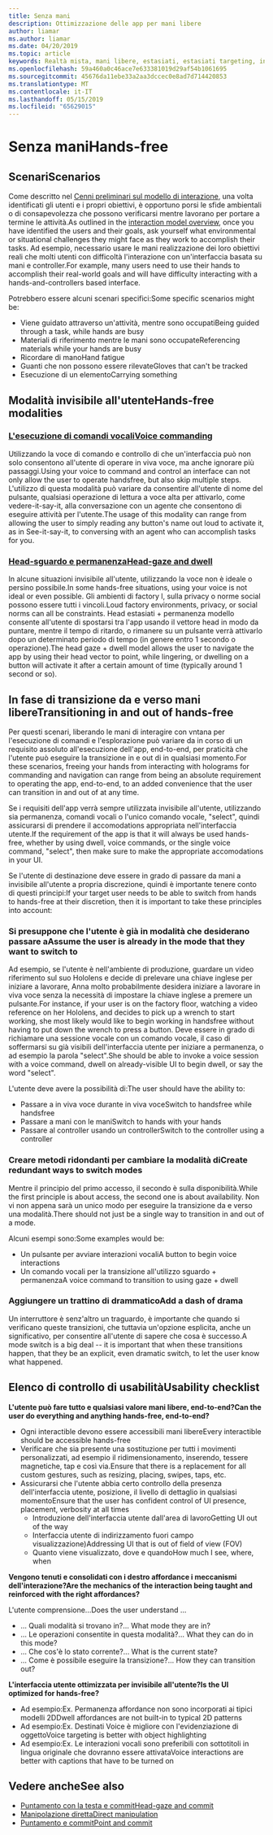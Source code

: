 ```yaml
---
title: Senza mani
description: Ottimizzazione delle app per mani libere
author: liamar
ms.author: liamar
ms.date: 04/20/2019
ms.topic: article
keywords: Realtà mista, mani libere, estasiati, estasiati targeting, interazione, progettazione
ms.openlocfilehash: 59a460a0c46ace7e633381019d29af54b1061695
ms.sourcegitcommit: 45676da11ebe33a2aa3dccec0e8ad7d714420853
ms.translationtype: MT
ms.contentlocale: it-IT
ms.lasthandoff: 05/15/2019
ms.locfileid: "65629015"
---
```

# <a name="hands-free"></a><span data-ttu-id="ced70-104">Senza mani</span><span class="sxs-lookup"><span data-stu-id="ced70-104">Hands-free</span></span>



## <a name="scenarios"></a><span data-ttu-id="ced70-105">Scenari</span><span class="sxs-lookup"><span data-stu-id="ced70-105">Scenarios</span></span>

<span data-ttu-id="ced70-106">Come descritto nel [Cenni preliminari sul modello di interazione](interaction-fundamentals.md), una volta identificati gli utenti e i propri obiettivi, è opportuno porsi le sfide ambientali o di consapevolezza che possono verificarsi mentre lavorano per portare a termine le attività.</span><span class="sxs-lookup"><span data-stu-id="ced70-106">As outlined in the [interaction model overview](interaction-fundamentals.md), once you have identified the users and their goals, ask yourself what environmental or situational challenges they might face as they work to accomplish their tasks.</span></span> <span data-ttu-id="ced70-107">Ad esempio, necessario usare le mani realizzazione dei loro obiettivi reali che molti utenti con difficoltà l'interazione con un'interfaccia basata su mani e controller.</span><span class="sxs-lookup"><span data-stu-id="ced70-107">For example, many users need to use their hands to accomplish their real-world goals and will have difficulty interacting with a hands-and-controllers based interface.</span></span> 

<span data-ttu-id="ced70-108">Potrebbero essere alcuni scenari specifici:</span><span class="sxs-lookup"><span data-stu-id="ced70-108">Some specific scenarios might be:</span></span> 
* <span data-ttu-id="ced70-109">Viene guidato attraverso un'attività, mentre sono occupati</span><span class="sxs-lookup"><span data-stu-id="ced70-109">Being guided through a task, while hands are busy</span></span>
* <span data-ttu-id="ced70-110">Materiali di riferimento mentre le mani sono occupate</span><span class="sxs-lookup"><span data-stu-id="ced70-110">Referencing materials while your hands are busy</span></span>
* <span data-ttu-id="ced70-111">Ricordare di mano</span><span class="sxs-lookup"><span data-stu-id="ced70-111">Hand fatigue</span></span>
* <span data-ttu-id="ced70-112">Guanti che non possono essere rilevate</span><span class="sxs-lookup"><span data-stu-id="ced70-112">Gloves that can't be tracked</span></span>
* <span data-ttu-id="ced70-113">Esecuzione di un elemento</span><span class="sxs-lookup"><span data-stu-id="ced70-113">Carrying something</span></span>


## <a name="hands-free-modalities"></a><span data-ttu-id="ced70-114">Modalità invisibile all'utente</span><span class="sxs-lookup"><span data-stu-id="ced70-114">Hands-free modalities</span></span>

### <a name="voice-commandingvoice-designmd"></a>[<span data-ttu-id="ced70-115">L'esecuzione di comandi vocali</span><span class="sxs-lookup"><span data-stu-id="ced70-115">Voice commanding</span></span>](voice-design.md)

<span data-ttu-id="ced70-116">Utilizzando la voce di comando e controllo di che un'interfaccia può non solo consentono all'utente di operare in viva voce, ma anche ignorare più passaggi.</span><span class="sxs-lookup"><span data-stu-id="ced70-116">Using your voice to command and control an interface can not only allow the user to operate handsfree, but also skip multiple steps.</span></span> <span data-ttu-id="ced70-117">L'utilizzo di questa modalità può variare da consentire all'utente di nome del pulsante, qualsiasi operazione di lettura a voce alta per attivarlo, come vedere-it-say-it, alla conversazione con un agente che consentono di eseguire attività per l'utente.</span><span class="sxs-lookup"><span data-stu-id="ced70-117">The usage of this modality can range from allowing the user to simply reading any button's name out loud to activate it, as in See-it-say-it, to conversing with an agent who can accomplish tasks for you.</span></span>



### <a name="head-gaze-and-dwellgaze-and-dwellmd"></a>[<span data-ttu-id="ced70-118">Head-sguardo e permanenza</span><span class="sxs-lookup"><span data-stu-id="ced70-118">Head-gaze and dwell</span></span>](gaze-and-dwell.md)

<span data-ttu-id="ced70-119">In alcune situazioni invisibile all'utente, utilizzando la voce non è ideale o persino possibile.</span><span class="sxs-lookup"><span data-stu-id="ced70-119">In some hands-free situations, using your voice is not ideal or even possible.</span></span> <span data-ttu-id="ced70-120">Gli ambienti di factory l, sulla privacy o norme social possono essere tutti i vincoli.</span><span class="sxs-lookup"><span data-stu-id="ced70-120">Loud factory environments, privacy, or social norms can all be constraints.</span></span> <span data-ttu-id="ced70-121">Head estasiati + permanenza modello consente all'utente di spostarsi tra l'app usando il vettore head in modo da puntare, mentre il tempo di ritardo, o rimanere su un pulsante verrà attivarlo dopo un determinato periodo di tempo (in genere entro 1 secondo o operazione).</span><span class="sxs-lookup"><span data-stu-id="ced70-121">The head gaze + dwell model allows the user to navigate the app by using their head vector to point, while lingering, or dwelling on a button will activate it after a certain amount of time (typically around 1 second or so).</span></span> 


## <a name="transitioning-in-and-out-of-hands-free"></a><span data-ttu-id="ced70-122">In fase di transizione da e verso mani libere</span><span class="sxs-lookup"><span data-stu-id="ced70-122">Transitioning in and out of hands-free</span></span>

<span data-ttu-id="ced70-123">Per questi scenari, liberando le mani di interagire con vntana per l'esecuzione di comandi e l'esplorazione può variare da in corso di un requisito assoluto all'esecuzione dell'app, end-to-end, per praticità che l'utente può eseguire la transizione in e out di in qualsiasi momento.</span><span class="sxs-lookup"><span data-stu-id="ced70-123">For these scenarios, freeing your hands from interacting with holograms for commanding and navigation can range from being an absolute requirement to operating the app, end-to-end, to an added convenience that the user can transition in and out of at any time.</span></span> 

<span data-ttu-id="ced70-124">Se i requisiti dell'app verrà sempre utilizzata invisibile all'utente, utilizzando sia permanenza, comandi vocali o l'unico comando vocale, "select", quindi assicurarsi di prendere il accomodations appropriata nell'interfaccia utente.</span><span class="sxs-lookup"><span data-stu-id="ced70-124">If the requirement of the app is that it will always be used hands-free, whether by using dwell, voice commands, or the single voice command, "select", then make sure to make the appropriate accomodations in your UI.</span></span> 

<span data-ttu-id="ced70-125">Se l'utente di destinazione deve essere in grado di passare da mani a invisibile all'utente a propria discrezione, quindi è importante tenere conto di questi principi:</span><span class="sxs-lookup"><span data-stu-id="ced70-125">If your target user needs to be able to switch from hands to hands-free at their discretion, then it is important to take these principles into account:</span></span>

### <a name="assume-the-user-is-already-in-the-mode-that-they-want-to-switch-to"></a><span data-ttu-id="ced70-126">Si presuppone che l'utente è già in modalità che desiderano passare a</span><span class="sxs-lookup"><span data-stu-id="ced70-126">Assume the user is already in the mode that they want to switch to</span></span>
<span data-ttu-id="ced70-127">Ad esempio, se l'utente è nell'ambiente di produzione, guardare un video riferimento sul suo Hololens e decide di prelevare una chiave inglese per iniziare a lavorare, Anna molto probabilmente desidera iniziare a lavorare in viva voce senza la necessità di impostare la chiave inglese a premere un pulsante.</span><span class="sxs-lookup"><span data-stu-id="ced70-127">For instance, if your user is on the factory floor, watching a video reference on her Hololens, and decides to pick up a wrench to start working, she most likely would like to begin working in handsfree without having to put down the wrench to press a button.</span></span> <span data-ttu-id="ced70-128">Deve essere in grado di richiamare una sessione vocale con un comando vocale, il caso di soffermarsi su già visibili dell'interfaccia utente per iniziare a permanenza, o ad esempio la parola "select".</span><span class="sxs-lookup"><span data-stu-id="ced70-128">She should be able to invoke a voice session with a voice command, dwell on already-visible UI to begin dwell, or say the word "select".</span></span>

<span data-ttu-id="ced70-129">L'utente deve avere la possibilità di:</span><span class="sxs-lookup"><span data-stu-id="ced70-129">The user should have the ability to:</span></span> 
* <span data-ttu-id="ced70-130">Passare a in viva voce durante in viva voce</span><span class="sxs-lookup"><span data-stu-id="ced70-130">Switch to handsfree while handsfree</span></span>
* <span data-ttu-id="ced70-131">Passare a mani con le mani</span><span class="sxs-lookup"><span data-stu-id="ced70-131">Switch to hands with your hands</span></span>
* <span data-ttu-id="ced70-132">Passare al controller usando un controller</span><span class="sxs-lookup"><span data-stu-id="ced70-132">Switch to the controller using a controller</span></span> 

### <a name="create-redundant-ways-to-switch-modes"></a><span data-ttu-id="ced70-133">Creare metodi ridondanti per cambiare la modalità di</span><span class="sxs-lookup"><span data-stu-id="ced70-133">Create redundant ways to switch modes</span></span>
<span data-ttu-id="ced70-134">Mentre il principio del primo accesso, il secondo è sulla disponibilità.</span><span class="sxs-lookup"><span data-stu-id="ced70-134">While the first principle is about access, the second one is about availability.</span></span> <span data-ttu-id="ced70-135">Non vi non appena sarà un unico modo per eseguire la transizione da e verso una modalità.</span><span class="sxs-lookup"><span data-stu-id="ced70-135">There should not just be a single way to transition in and out of a mode.</span></span> 

<span data-ttu-id="ced70-136">Alcuni esempi sono:</span><span class="sxs-lookup"><span data-stu-id="ced70-136">Some examples would be:</span></span> 
* <span data-ttu-id="ced70-137">Un pulsante per avviare interazioni vocali</span><span class="sxs-lookup"><span data-stu-id="ced70-137">A button to begin voice interactions</span></span>
* <span data-ttu-id="ced70-138">Un comando vocali per la transizione all'utilizzo sguardo + permanenza</span><span class="sxs-lookup"><span data-stu-id="ced70-138">A voice command to transition to using gaze + dwell</span></span>

### <a name="add-a-dash-of-drama"></a><span data-ttu-id="ced70-139">Aggiungere un trattino di drammatico</span><span class="sxs-lookup"><span data-stu-id="ced70-139">Add a dash of drama</span></span>
<span data-ttu-id="ced70-140">Un interruttore è senz'altro un traguardo, è importante che quando si verificano queste transizioni, che tuttavia un'opzione esplicita, anche un significativo, per consentire all'utente di sapere che cosa è successo.</span><span class="sxs-lookup"><span data-stu-id="ced70-140">A mode switch is a big deal -- it is important that when these transitions happen, that they be an explicit, even dramatic switch, to let the user know what happened.</span></span> 


## <a name="usability-checklist"></a><span data-ttu-id="ced70-141">Elenco di controllo di usabilità</span><span class="sxs-lookup"><span data-stu-id="ced70-141">Usability checklist</span></span>

<span data-ttu-id="ced70-142">**L'utente può fare tutto e qualsiasi valore mani libere, end-to-end?**</span><span class="sxs-lookup"><span data-stu-id="ced70-142">**Can the user do everything and anything hands-free, end-to-end?**</span></span>
* <span data-ttu-id="ced70-143">Ogni interactible devono essere accessibili mani libere</span><span class="sxs-lookup"><span data-stu-id="ced70-143">Every interactible should be accessible hands-free</span></span>
* <span data-ttu-id="ced70-144">Verificare che sia presente una sostituzione per tutti i movimenti personalizzati, ad esempio il ridimensionamento, inserendo, tessere magnetiche, tap e così via.</span><span class="sxs-lookup"><span data-stu-id="ced70-144">Ensure that there is a replacement for all custom gestures, such as resizing, placing, swipes, taps, etc.</span></span>
* <span data-ttu-id="ced70-145">Assicurarsi che l'utente abbia certo controllo della presenza dell'interfaccia utente, posizione, il livello di dettaglio in qualsiasi momento</span><span class="sxs-lookup"><span data-stu-id="ced70-145">Ensure that the user has confident control of UI presence, placement, verbosity at all times</span></span>
    * <span data-ttu-id="ced70-146">Introduzione dell'interfaccia utente dall'area di lavoro</span><span class="sxs-lookup"><span data-stu-id="ced70-146">Getting UI out of the way</span></span>
    * <span data-ttu-id="ced70-147">Interfaccia utente di indirizzamento fuori campo visualizzazione)</span><span class="sxs-lookup"><span data-stu-id="ced70-147">Addressing UI that is out of field of view (FOV)</span></span>
    * <span data-ttu-id="ced70-148">Quanto viene visualizzato, dove e quando</span><span class="sxs-lookup"><span data-stu-id="ced70-148">How much I see, where, when</span></span>

<span data-ttu-id="ced70-149">**Vengono tenuti e consolidati con i destro affordance i meccanismi dell'interazione?**</span><span class="sxs-lookup"><span data-stu-id="ced70-149">**Are the mechanics of the interaction being taught and reinforced with the right affordances?**</span></span>

<span data-ttu-id="ced70-150">L'utente comprensione...</span><span class="sxs-lookup"><span data-stu-id="ced70-150">Does the user understand ...</span></span>
* <span data-ttu-id="ced70-151">... Quali modalità si trovano in?</span><span class="sxs-lookup"><span data-stu-id="ced70-151">... What mode they are in?</span></span>
* <span data-ttu-id="ced70-152">... Le operazioni consentite in questa modalità?</span><span class="sxs-lookup"><span data-stu-id="ced70-152">... What they can do in this mode?</span></span>
* <span data-ttu-id="ced70-153">... Che cos'è lo stato corrente?</span><span class="sxs-lookup"><span data-stu-id="ced70-153">... What is the current state?</span></span>
* <span data-ttu-id="ced70-154">... Come è possibile eseguire la transizione?</span><span class="sxs-lookup"><span data-stu-id="ced70-154">... How they can transition out?</span></span>
    
<span data-ttu-id="ced70-155">**L'interfaccia utente ottimizzata per invisibile all'utente?**</span><span class="sxs-lookup"><span data-stu-id="ced70-155">**Is the UI optimized for hands-free?**</span></span>   

* <span data-ttu-id="ced70-156">Ad esempio:</span><span class="sxs-lookup"><span data-stu-id="ced70-156">Ex.</span></span> <span data-ttu-id="ced70-157">Permanenza affordance non sono incorporati ai tipici modelli 2D</span><span class="sxs-lookup"><span data-stu-id="ced70-157">Dwell affordances are not built-in to typical 2D patterns</span></span>
* <span data-ttu-id="ced70-158">Ad esempio:</span><span class="sxs-lookup"><span data-stu-id="ced70-158">Ex.</span></span> <span data-ttu-id="ced70-159">Destinati Voice è migliore con l'evidenziazione di oggetto</span><span class="sxs-lookup"><span data-stu-id="ced70-159">Voice targeting is better with object highlighting</span></span>
* <span data-ttu-id="ced70-160">Ad esempio:</span><span class="sxs-lookup"><span data-stu-id="ced70-160">Ex.</span></span> <span data-ttu-id="ced70-161">Le interazioni vocali sono preferibili con sottotitoli in lingua originale che dovranno essere attivata</span><span class="sxs-lookup"><span data-stu-id="ced70-161">Voice interactions are better with captions that have to be turned on</span></span>


## <a name="see-also"></a><span data-ttu-id="ced70-162">Vedere anche</span><span class="sxs-lookup"><span data-stu-id="ced70-162">See also</span></span>
* [<span data-ttu-id="ced70-163">Puntamento con la testa e commit</span><span class="sxs-lookup"><span data-stu-id="ced70-163">Head-gaze and commit</span></span>](gaze-and-commit.md)
* [<span data-ttu-id="ced70-164">Manipolazione diretta</span><span class="sxs-lookup"><span data-stu-id="ced70-164">Direct manipulation</span></span>](direct-manipulation.md)
* [<span data-ttu-id="ced70-165">Puntamento e commit</span><span class="sxs-lookup"><span data-stu-id="ced70-165">Point and commit</span></span>](point-and-commit.md)
